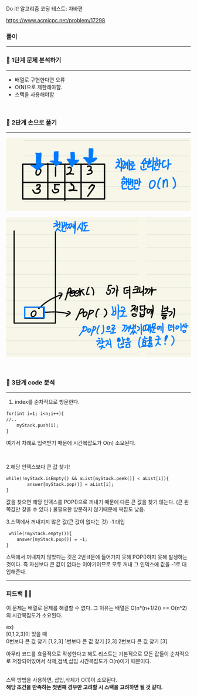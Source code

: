 Do it! 알고리즘 코딩 테스트: 자바편 

https://www.acmicpc.net/problem/17298


### 풀이
---
### 📄 1단계 문제 분석하기
---
- 배열로 구현한다면 오류  
- O(N)으로 제한해아함.
- 스택을 사용해야함 

<br>

### 🤘 2단계 손으로 풀기
---
![Alt text](img/image.png)

![Alt text](img/image-1.png)

<br>

### 👀 3단계 code 분석 
---
1. index를 순차적으로 방문한다. 

```
for(int i=1; i<n;i++){
//..
    myStack.push(i);
}
```
여기서 차례로 입력받기 때문에 시간복잡도가 O(n) 소모된다. 

<br>

2.해당 인덱스보다 큰 값 찾기! 
```
while(!myStack.isEmpty() && aList[myStack.peek()] < aList[i]){
        answer[myStack.pop()] = aList[i];
}
```
값을 찾으면 해당 인덱스를 POP()으로 꺼내기 때문에 다른 큰 값을 찾기 않는다. (큰 왼쪽값만 찾을 수 있다.) 불필요한 방문하지 않기때문에 복잡도 낮음.
<br>

3.스택에서 꺼내지지 않은 값(큰 값이 없다는 것) -1 대입

```
 while(!myStack.empty()){
    answer[myStack.pop()] = -1;
}
```
스택에서 꺼내지지 않았다는 것은 2번 if문에 들어가지 못해 POP()하지 못해 발생하는 것이다. 즉 자신보다 큰 값이 없다는 이야기이므로 모두 꺼내 그 인덱스에 값을 -1로 대입해준다. 
<br>


---

### 피드백 👩‍🏫
이 문제는 배열로 문제를 해결할 수 없다. 그 이유는 배열은 
O(n*(n+1/2)) == O(n^2)의 시간복잡도가 소요된다. 

ex) <br> [0,1,2,3]이 있을 때 <br>
0번보다 큰 값 찾기 [1,2,3]
1번보다 큰 값 찾기 [2,3]
2번보다 큰 값 찾기 [3]

아무리 코드를 효율적으로 작성한다고 해도 리스트는 기본적으로 모든 값들이 순차적으로 저장되어있어서 삭제,검색,삽입 시간복잡도가 O(n)이기 때문이다. 

<br>
스택 방법을 사용하면, 삽입,삭제가 O(1)이 소모된다. 
<br>
<b>해당 조건을 만족하는 첫번째 경우만 고려할 시 스택을 고려하면 될 것 같다. <b>